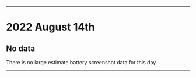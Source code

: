 
***

# 2022 August 14th

## No data

There is no large estimate battery screenshot data for this day.

***
